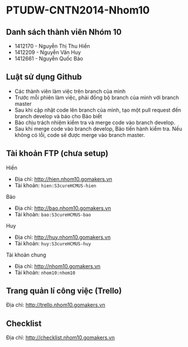 # PTUDW-CNTN2014-Nhom10
## Danh sách thành viên Nhóm 10
* 1412170 - Nguyễn Thị Thu Hiền
* 1412209 - Nguyễn Văn Huy
* 1412661 - Nguyễn Quốc Bảo

## Luật sử dụng Github
* Các thành viên làm việc trên branch của mình
* Trước mỗi phiên làm việc, phải đồng bộ branch của mình với branch master
* Sau khi cập nhật code lên branch của mình, tạo một pull request đến branch develop và báo cho Bảo biết
* Bảo chịu trách nhiệm kiểm tra và merge code vào branch develop.
* Sau khi merge code vào branch develop, Bảo tiến hành kiểm tra. Nếu không có lỗi, code sẽ được merge vào branch master.

## Tài khoản FTP (chưa setup)
Hiền
* Địa chỉ: http://hien.nhom10.gomakers.vn
* Tài khoản: <code>hien:S3cureHCMUS-hien</code>

Bảo
* Địa chỉ: http://bao.nhom10.gomakers.vn
* Tài khoản: <code>bao:S3cureHCMUS-bao</code>

Huy
* Địa chỉ: http://huy.nhom10.gomakers.vn
* Tài khoản: <code>huy:S3cureHCMUS-huy</code>

Tài khoản chung
* Địa chỉ: http://nhom10.gomakers.vn
* Tài khoản: <code>nhom10:nhom10</code>

## Trang quản lí công việc (Trello)
Địa chỉ: http://trello.nhom10.gomakers.vn

## Checklist
Địa chỉ: http://checklist.nhom10.gomakers.vn
